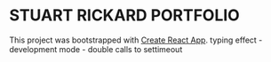 # STUART RICKARD PORTFOLIO

This project was bootstrapped with [Create React App](https://github.com/facebook/create-react-app).
typing effect - development mode - double calls to settimeout
